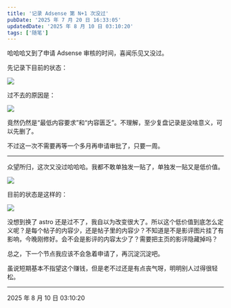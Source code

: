```yaml
---
title: '记录 Adsense 第 N+1 次没过'
pubDate: '2025 年 7 月 20 日 16:33:05'
updatedDate: '2025 年 8 月 10 日 03:10:20'
tags: ['随笔']
---
```



哈哈哈又到了申请 Adsense 审核的时间，喜闻乐见又没过。

先记录下目前的状态：

![](https://md.p1gd0g.cc/mmbiz_png/OQRlA7Uf7SU0yibqGibmVS7NmjUEPefoiaOXib0kXZqPq3GAJ5V5s6k0ic2U2P2kRuVlNYicJJfnZLjeyH22EicKiad1BQ/0?from=appmsg)

过不去的原因是：

![](https://md.p1gd0g.cc/mmbiz_png/OQRlA7Uf7SU0yibqGibmVS7NmjUEPefoiaOLAAYTgzMVR9lHpQ4CtrzDyP5YxqlbnicFeruDOzJjtib58hF8a8VXSiag/0?from=appmsg)

竟然仍然是“最低内容要求”和“内容匮乏”。不理解，至少复盘记录是没啥意义，可以先删了。

不过这一次不需要再等一个多月再申请审批了，只要一周。

---

众望所归，这次又没过哈哈哈。我都不敢单独发一贴了，单独发一贴又是低价值。

![](https://md.p1gd0g.cc/mmbiz_png/OQRlA7Uf7SWwCOOM9lMzRt4mI3wQTicic0XWtn6PjOhEjSPWoKticia6RRMjQyialjhezibr9yRVIc9EkGrXTQkGFjLQ/0?from=appmsg)

目前的状态是这样的：

![](https://md.p1gd0g.cc/mmbiz_png/OQRlA7Uf7SWwCOOM9lMzRt4mI3wQTicic0AZJViaf4sGYb6LWv4PcoHkCDkPPEOw6Q7MGt16T0JNTR0amzl2f69Yw/0?from=appmsg)

没想到换了 astro 还是过不了，我自以为改变很大了。所以这个低价值到底怎么定义呢？是每个帖子的内容少，还是帖子里的内容少？不知道是不是影评图片挂了有影响，今晚刚修好。会不会是影评的内容太少了？需要把主页的影评隐藏掉吗？

总之，下一个节点我应该不会急着申请了，再沉淀沉淀吧。

虽说短期基本不指望这个赚钱，但是老不过还是有点丧气呀，明明别人过得很轻松。

---

2025 年 8 月 10 日 03:10:20

